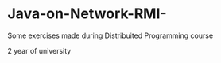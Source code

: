 # Java-on-Network-RMI-
Some exercises made during Distribuited Programming course

2 year of university
